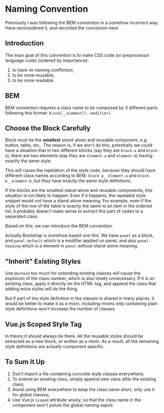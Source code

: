 # Naming Convention
Previously I was following the BEM convention in a somehow incorrect way. Have reconsidered it, and recorded the conclusion here.

## Introduction
The main goal of this convention is to make CSS code (or preprocessor language code) (ordered by importance):
1. to have no naming confliction;
2. to be more reusable;
3. to be more readable.

## BEM
BEM convention requires a class name to be composed by 3 different parts following this format: `block[__element][--modifier]`.

## Choose the Block Carefully
Block must be the __smallest__ stand-alone and reusable component, e.g. button, table, etc.. The reason is, if we don't do this, potentially we could have a situation that in two different blocks (say they are `block-a` and `block-b`), there are two elements (say they are `element-a` and `element-b`) having exactly the same style.

This will cause the repetation of the style code, because they should have different class names according to BEM: `block-a__element-a` and `block-b__element-b`, but they have exactly the same style definitions.

If the blocks are the smallest stand-alone and reusable components, this situation is not likely to happen. Even if it happens, the repeated style snippet would not have a stand-alone meaning. For example, even if the style of the row of the table is exactly the same to an item in the ordered list, it probably doesn't make sense to extract this part of codes to a separated class.

Based on this, we can introduce the BEM convention.

Actually Bootstrap is somehow based one this. We have `panel` as a block, and `panel-default` which is a modifier applied on panel, and also `panel-heading` which is a element in `panel` without stand-alone meaning.

## "Inherit" Existing Styles
Use `@extend` too much for extending existing classes will cause the explosion of the class number, which is also totally unnecessary. If it is an existing class, apply it directly on the HTML tag, and append the class that adding extra styles will do the thing.

But if part of the style definition in the classes is shared in many places, it would be better to make it as a mixin, including mixins only containing plain style definitions won't increase the number of classes.

## Vue.js Scoped Style Tag
In theory it should always be there. All the reusable styles should be extracted as a new block, or written as a mixin. As a result, all the remaining style definitions are actually component specific.

## To Sum It Up
1. Don't import a file containing concrete style classes everywhere;
2. To extend an existing class, simply append new class after the existing class;
3. Avoid using BEM everywhere to keep the class name short, only use it for global classes;
4. Use Vue.js `scoped` attribute wisely, so that the class name in the component won't polute the global naming sapce.
